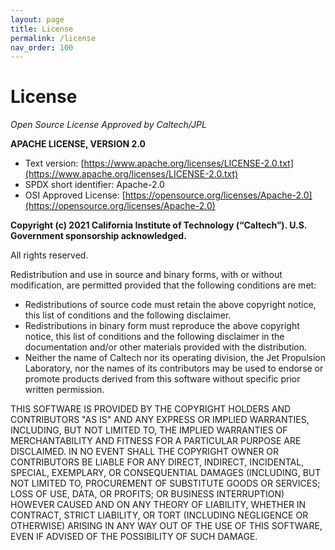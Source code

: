 ```yaml
---
layout: page
title: License
permalink: /license
nav_order: 100
---
```


# License

_Open Source License Approved by Caltech/JPL_

**APACHE LICENSE, VERSION 2.0**

-   Text version: [https://www.apache.org/licenses/LICENSE-2.0.txt](https://www.apache.org/licenses/LICENSE-2.0.txt)
-   SPDX short identifier: Apache-2.0
-   OSI Approved License: [https://opensource.org/licenses/Apache-2.0](https://opensource.org/licenses/Apache-2.0)

**Copyright (c) 2021 California Institute of Technology (“Caltech”). U.S. Government sponsorship acknowledged.**

All rights reserved.

Redistribution and use in source and binary forms, with or without modification, are permitted provided that the following conditions are met:

-   Redistributions of source code must retain the above copyright notice, this list of conditions and the following disclaimer.
-   Redistributions in binary form must reproduce the above copyright notice, this list of conditions and the following disclaimer in the documentation and/or other materials provided with the distribution.
-   Neither the name of Caltech nor its operating division, the Jet Propulsion Laboratory, nor the names of its contributors may be used to endorse or promote products derived from this software without specific prior written permission.

THIS SOFTWARE IS PROVIDED BY THE COPYRIGHT HOLDERS AND CONTRIBUTORS "AS IS" AND ANY EXPRESS OR IMPLIED WARRANTIES, INCLUDING, BUT NOT LIMITED TO, THE IMPLIED WARRANTIES OF MERCHANTABILITY AND FITNESS FOR A PARTICULAR PURPOSE ARE DISCLAIMED. IN NO EVENT SHALL THE COPYRIGHT OWNER OR CONTRIBUTORS BE LIABLE FOR ANY DIRECT, INDIRECT, INCIDENTAL, SPECIAL, EXEMPLARY, OR CONSEQUENTIAL DAMAGES (INCLUDING, BUT NOT LIMITED TO, PROCUREMENT OF SUBSTITUTE GOODS OR SERVICES; LOSS OF USE, DATA, OR PROFITS; OR BUSINESS INTERRUPTION) HOWEVER CAUSED AND ON ANY THEORY OF LIABILITY, WHETHER IN CONTRACT, STRICT LIABILITY, OR TORT (INCLUDING NEGLIGENCE OR OTHERWISE) ARISING IN ANY WAY OUT OF THE USE OF THIS SOFTWARE, EVEN IF ADVISED OF THE POSSIBILITY OF SUCH DAMAGE.
